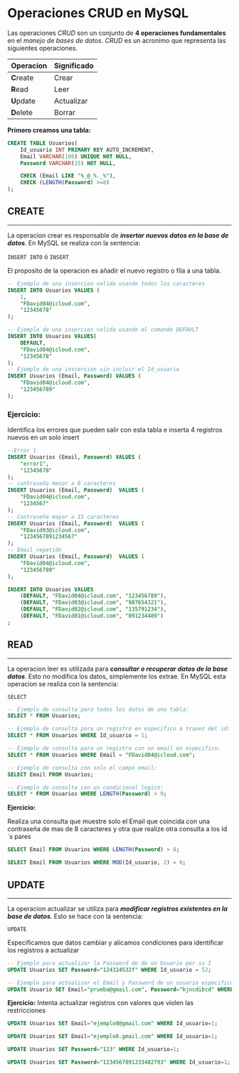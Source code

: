 # Operaciones CRUD en MySQL

Las operaciones *CRUD* son un conjunto de **4 operaciones fundamentales** en el *manejo de bases de datos*. *CRUD* es un acronimo que representa las siguientes operaciones.

| Operacion | Significado |
|-----------|-------------|
| **C**reate| Crear       |
| **R**ead  | Leer        |  
| **U**pdate| Actualizar  |
| **D**elete|  Borrar     |
  



**Primero creamos una tabla:**

```sql
CREATE TABLE Usuarios(
    Id_usuario INT PRIMARY KEY AUTO_INCREMENT,
    Email VARCHAR(100) UNIQUE NOT NULL,
    Password VARCHAR(15) NOT NULL,

    CHECK (Email LIKE "%_@_%._%"),
    CHECK (LENGTH(Password) >=8)
);
```

## CREATE
---
La operacion crear es responsable de ***insertar nuevos datos en la base de datos***. En MySQL se realiza con la sentencia: 

`INSERT INTO` ó `INSERT`

El proposito de la operacion es añadir el nuevo registro o fila a una tabla.

```sql
-- Ejemplo de una insercion valida usando todos los caracteres
INSERT INTO Usuarios VALUES (
    1, 
    "FDavid04@icloud.com", 
    "12345678"
);

-- Ejemplo de una insercion valida usando el comando DEFAULT
INSERT INTO Usuarios VALUES(
    DEFAULT,
    "FDavid04@icloud.com", 
    "12345678"
);
-- Ejemplo de una inscercion sin incluir el Id_usuario
INSERT Usuarios (Email, Password) VALUES (
    "FDavid04@icloud.com",
    "123456789"
);
```

### Ejercicio:
Identifica los errores que pueden salir con esta tabla e inserta 4 registros nuevos en un solo insert

```sql
--Error 1
INSERT Usuarios (Email, Password) VALUES (
    "error1",
    "12345678"
);
-- contraseña menor a 8 caracteres
INSERT Usuarios (Email, Password)  VALUES (
    "FDavid04@icloud.com",
    "1234567"
);
-- Contraseña mayor a 15 caracteres
INSERT Usuarios (Email, Password)  VALUES (
    "FDavid03@icloud.com",
    "1234567891234567"
);
-- Email repetido
INSERT Usuarios (Email, Password)  VALUES (
    "FDavid04@icloud.com",
    "123456789"
);

INSERT INTO Usuarios VALUES
    (DEFAULT, "FDavid04@icloud.com", "123456789"),
    (DEFAULT, "FDavid03@icloud.com", "987654321"),
    (DEFAULT, "FDavid02@icloud.com", "135791234"),
    (DEFAULT, "FDavid01@icloud.com", "091234489")
;

```

## READ
---
La operacion leer es utilizada para ***consultar o recuperar datos de la base datos***. Esto no modifica los datos, simplemente los extrae. En MySQL esta operacion se realiza con la sentencia:

`SELECT`
```sql
-- Ejemplo de consulta para todos los datos de una tabla:
SELECT * FROM Usuarios;

-- Ejemplo de consulta para un registro en especifico a travez del id:
SELECT * FROM Usuarios WHERE Id_usuario = 1;

-- Ejemplo de consulta para un registro con un email en especifico:
SELECT * FROM Usuarios WHERE Email = "FDavid04@icloud.com";

-- Ejemplo de consulta con solo el campo email:
SELECT Email FROM Usuarios;

-- Ejemplo de consulta con un condicional logico:
SELECT * FROM Usuarios WHERE LENGTH(Password) > 9;

```

**Ejercicio:**

Realiza una consulta que muestre solo el Email que coincida con una contraseña de mas de 8 caracteres y otra que realize otra consulta a los Id´s pares

```sql
SELECT Email FROM Usuarios WHERE LENGTH(Password) > 8;

SELECT Email FROM Usuarios WHERE MOD(Id_usuario, 2) = 0;
```

## UPDATE
---
La operacion actualizar se utiliza para ***modificar registros existentes en la base de datos***. Esto se hace con la sentencia: 

`UPDATE`

Especificamos que datos cambiar y alicamos condiciones para identificar los registros a actualizar 

```sql
-- Ejemplo para actualizar la Password de de un Usuario por su I
UPDATE Usuarios SET Password="124324532f" WHERE Id_usuario = 52;

-- Ejemplo para actualizar el Email y Password de un usuario especifico
UPDATE Usuario SET Email="prueba@gmail.com", Password="kjncdibcd" WHERE Id_usuario=52;

```

**Ejercicio:**
Intenta actualizar registros con valores que violen las restricciones

```sql
UPDATE Usuarios SET Email="ejemplo0@gmail.com" WHERE Id_usuario=1;

UPDATE Usuarios SET Email="ejemplo0.gmail.com" WHERE Id_usuario=1;

UPDATE Usuarios SET Password="123" WHERE Id_usuario=1;

UPDATE Usuarios SET Password="1234567891233482793" WHERE Id_usuario=1;

```

